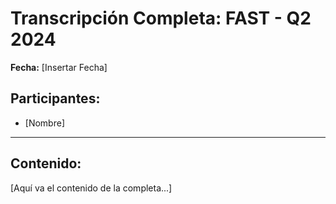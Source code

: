 # Transcripción Completa: FAST - Q2 2024

**Fecha:** [Insertar Fecha]

## Participantes:
* [Nombre]

---

## Contenido:

[Aquí va el contenido de la completa...]